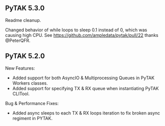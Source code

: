 PyTAK 5.3.0
-----
Readme cleanup.

Changed behavior of while loops to sleep 0.1 instead of 0, which was causing
high CPU. See https://github.com/ampledata/pytak/pull/22 thanks @PeterQFR.


PyTAK 5.2.0
-----
New Features:
- Added support for both AsyncIO & Multiprocessing Queues in PyTAK Workers classes.
- Added support for specifying TX & RX queue when instantiating PyTAK CLITool.

Bug & Performance Fixes:
- Added async sleeps to each TX & RX loops iteration to fix broken async regiment in PYTAK.
